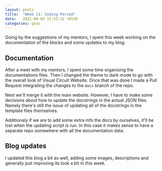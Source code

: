 ```yaml
---
layout: posts
title:  "Week 11: Coding Period"
date:   2022-09-03 15:52:32 +0530
categories: gsoc
---
```


Going by the suggestions of my mentors, I spent this week working on the documentation of the blocks and some updates to my blog.

## Documentation

After a meet with my mentors, I spent some time organising the documentations files. Then I changed the theme to dark mode to go with the overall look of Visual Circuit Website. Once that was done I made a Pull Request integrating the changes to the `docs` branch of the repo.

Next we'll merge it with the main website. However, I have to make some decisions about how to update the docstrings in the actual JSON files. Namely there's still the issue of updating all of the docstrings in the template files themselves.

Additionaly if we are to add some extra info the docs by ourselves, it'll be lost when the updating script is run. In this case it makes sense to have a separate repo somewhere with all the documentation data.

## Blog updates

I updated this blog a bit as well, adding some images, descriptions and generally just improving its look a bit in this week.

